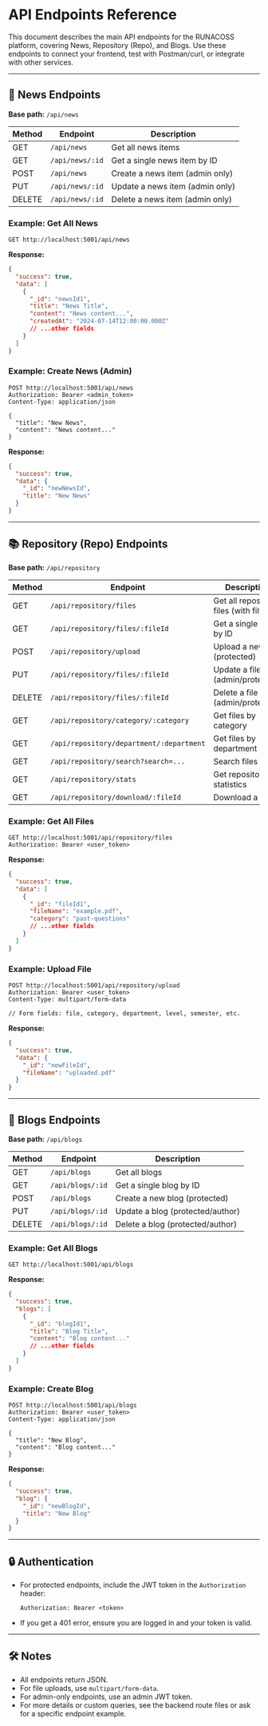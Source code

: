 # API Endpoints Reference

This document describes the main API endpoints for the RUNACOSS platform, covering News, Repository (Repo), and Blogs. Use these endpoints to connect your frontend, test with Postman/curl, or integrate with other services.

---

## 📰 News Endpoints

**Base path:** `/api/news`

| Method | Endpoint                | Description                        |
|--------|-------------------------|------------------------------------|
| GET    | `/api/news`             | Get all news items                 |
| GET    | `/api/news/:id`         | Get a single news item by ID       |
| POST   | `/api/news`             | Create a news item (admin only)    |
| PUT    | `/api/news/:id`         | Update a news item (admin only)    |
| DELETE | `/api/news/:id`         | Delete a news item (admin only)    |

### Example: Get All News
```http
GET http://localhost:5001/api/news
```
**Response:**
```json
{
  "success": true,
  "data": [
    {
      "_id": "newsId1",
      "title": "News Title",
      "content": "News content...",
      "createdAt": "2024-07-14T12:00:00.000Z"
      // ...other fields
    }
  ]
}
```

### Example: Create News (Admin)
```http
POST http://localhost:5001/api/news
Authorization: Bearer <admin_token>
Content-Type: application/json

{
  "title": "New News",
  "content": "News content..."
}
```
**Response:**
```json
{
  "success": true,
  "data": {
    "_id": "newNewsId",
    "title": "New News"
  }
}
```

---

## 📚 Repository (Repo) Endpoints

**Base path:** `/api/repository`

| Method | Endpoint                                      | Description                                 |
|--------|-----------------------------------------------|---------------------------------------------|
| GET    | `/api/repository/files`                       | Get all repository files (with filters)     |
| GET    | `/api/repository/files/:fileId`               | Get a single file by ID                     |
| POST   | `/api/repository/upload`                      | Upload a new file (protected)               |
| PUT    | `/api/repository/files/:fileId`               | Update a file (admin/protected)             |
| DELETE | `/api/repository/files/:fileId`               | Delete a file (admin/protected)             |
| GET    | `/api/repository/category/:category`          | Get files by category                       |
| GET    | `/api/repository/department/:department`      | Get files by department                     |
| GET    | `/api/repository/search?search=...`           | Search files                                |
| GET    | `/api/repository/stats`                       | Get repository statistics                   |
| GET    | `/api/repository/download/:fileId`            | Download a file                             |

### Example: Get All Files
```http
GET http://localhost:5001/api/repository/files
Authorization: Bearer <user_token>
```
**Response:**
```json
{
  "success": true,
  "data": [
    {
      "_id": "fileId1",
      "fileName": "example.pdf",
      "category": "past-questions"
      // ...other fields
    }
  ]
}
```

### Example: Upload File
```http
POST http://localhost:5001/api/repository/upload
Authorization: Bearer <user_token>
Content-Type: multipart/form-data

// Form fields: file, category, department, level, semester, etc.
```
**Response:**
```json
{
  "success": true,
  "data": {
    "_id": "newFileId",
    "fileName": "uploaded.pdf"
  }
}
```

---

## 📝 Blogs Endpoints

**Base path:** `/api/blogs`

| Method | Endpoint                | Description                        |
|--------|-------------------------|------------------------------------|
| GET    | `/api/blogs`            | Get all blogs                      |
| GET    | `/api/blogs/:id`        | Get a single blog by ID            |
| POST   | `/api/blogs`            | Create a new blog (protected)      |
| PUT    | `/api/blogs/:id`        | Update a blog (protected/author)   |
| DELETE | `/api/blogs/:id`        | Delete a blog (protected/author)   |

### Example: Get All Blogs
```http
GET http://localhost:5001/api/blogs
```
**Response:**
```json
{
  "success": true,
  "blogs": [
    {
      "_id": "blogId1",
      "title": "Blog Title",
      "content": "Blog content..."
      // ...other fields
    }
  ]
}
```

### Example: Create Blog
```http
POST http://localhost:5001/api/blogs
Authorization: Bearer <user_token>
Content-Type: application/json

{
  "title": "New Blog",
  "content": "Blog content..."
}
```
**Response:**
```json
{
  "success": true,
  "blog": {
    "_id": "newBlogId",
    "title": "New Blog"
  }
}
```

---

## 🔒 Authentication
- For protected endpoints, include the JWT token in the `Authorization` header:
  ```http
  Authorization: Bearer <token>
  ```
- If you get a 401 error, ensure you are logged in and your token is valid.

---

## 🛠️ Notes
- All endpoints return JSON.
- For file uploads, use `multipart/form-data`.
- For admin-only endpoints, use an admin JWT token.
- For more details or custom queries, see the backend route files or ask for a specific endpoint example. 